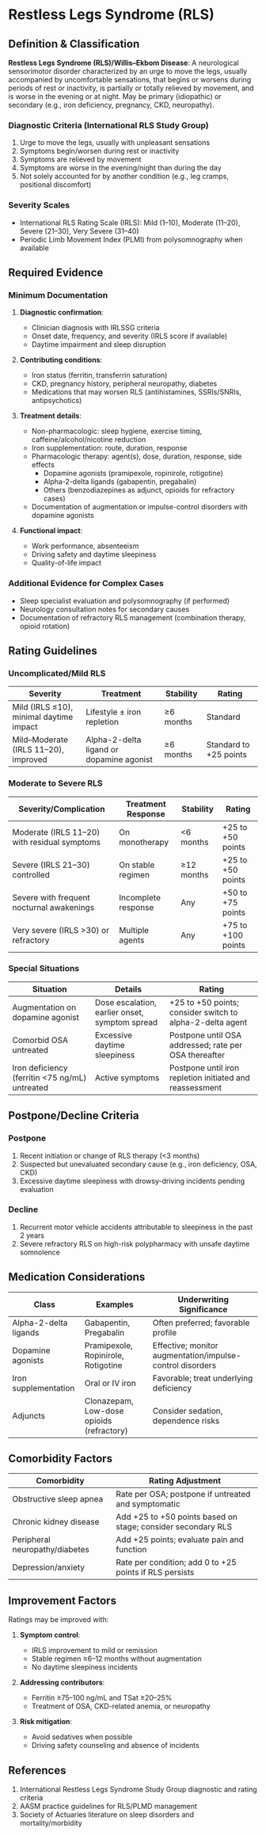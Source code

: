 # Restless Legs Syndrome (RLS)

## Definition & Classification

**Restless Legs Syndrome (RLS)/Willis–Ekbom Disease**: A neurological sensorimotor disorder characterized by an urge to move the legs, usually accompanied by uncomfortable sensations, that begins or worsens during periods of rest or inactivity, is partially or totally relieved by movement, and is worse in the evening or at night. May be primary (idiopathic) or secondary (e.g., iron deficiency, pregnancy, CKD, neuropathy).

### Diagnostic Criteria (International RLS Study Group)

1. Urge to move the legs, usually with unpleasant sensations
2. Symptoms begin/worsen during rest or inactivity
3. Symptoms are relieved by movement
4. Symptoms are worse in the evening/night than during the day
5. Not solely accounted for by another condition (e.g., leg cramps, positional discomfort)

### Severity Scales

- International RLS Rating Scale (IRLS): Mild (1–10), Moderate (11–20), Severe (21–30), Very Severe (31–40)
- Periodic Limb Movement Index (PLMI) from polysomnography when available

## Required Evidence

### Minimum Documentation

1. **Diagnostic confirmation**:
   - Clinician diagnosis with IRLSSG criteria
   - Onset date, frequency, and severity (IRLS score if available)
   - Daytime impairment and sleep disruption

2. **Contributing conditions**:
   - Iron status (ferritin, transferrin saturation)
   - CKD, pregnancy history, peripheral neuropathy, diabetes
   - Medications that may worsen RLS (antihistamines, SSRIs/SNRIs, antipsychotics)

3. **Treatment details**:
   - Non-pharmacologic: sleep hygiene, exercise timing, caffeine/alcohol/nicotine reduction
   - Iron supplementation: route, duration, response
   - Pharmacologic therapy: agent(s), dose, duration, response, side effects
     - Dopamine agonists (pramipexole, ropinirole, rotigotine)
     - Alpha-2-delta ligands (gabapentin, pregabalin)
     - Others (benzodiazepines as adjunct, opioids for refractory cases)
   - Documentation of augmentation or impulse-control disorders with dopamine agonists

4. **Functional impact**:
   - Work performance, absenteeism
   - Driving safety and daytime sleepiness
   - Quality-of-life impact

### Additional Evidence for Complex Cases

- Sleep specialist evaluation and polysomnography (if performed)
- Neurology consultation notes for secondary causes
- Documentation of refractory RLS management (combination therapy, opioid rotation)

## Rating Guidelines

### Uncomplicated/Mild RLS

| Severity | Treatment | Stability | Rating |
|---------|-----------|-----------|--------|
| Mild (IRLS ≤10), minimal daytime impact | Lifestyle ± iron repletion | ≥6 months | Standard |
| Mild–Moderate (IRLS 11–20), improved | Alpha-2-delta ligand or dopamine agonist | ≥6 months | Standard to +25 points |

### Moderate to Severe RLS

| Severity/Complication | Treatment Response | Stability | Rating |
|-----------------------|--------------------|----------|--------|
| Moderate (IRLS 11–20) with residual symptoms | On monotherapy | <6 months | +25 to +50 points |
| Severe (IRLS 21–30) controlled | On stable regimen | ≥12 months | +25 to +50 points |
| Severe with frequent nocturnal awakenings | Incomplete response | Any | +50 to +75 points |
| Very severe (IRLS >30) or refractory | Multiple agents | Any | +75 to +100 points |

### Special Situations

| Situation | Details | Rating |
|----------|---------|--------|
| Augmentation on dopamine agonist | Dose escalation, earlier onset, symptom spread | +25 to +50 points; consider switch to alpha-2-delta agent |
| Comorbid OSA untreated | Excessive daytime sleepiness | Postpone until OSA addressed; rate per OSA thereafter |
| Iron deficiency (ferritin <75 ng/mL) untreated | Active symptoms | Postpone until iron repletion initiated and reassessment |

## Postpone/Decline Criteria

### Postpone

1. Recent initiation or change of RLS therapy (<3 months)
2. Suspected but unevaluated secondary cause (e.g., iron deficiency, OSA, CKD)
3. Excessive daytime sleepiness with drowsy-driving incidents pending evaluation

### Decline

1. Recurrent motor vehicle accidents attributable to sleepiness in the past 2 years
2. Severe refractory RLS on high-risk polypharmacy with unsafe daytime somnolence

## Medication Considerations

| Class | Examples | Underwriting Significance |
|------|----------|---------------------------|
| Alpha-2-delta ligands | Gabapentin, Pregabalin | Often preferred; favorable profile |
| Dopamine agonists | Pramipexole, Ropinirole, Rotigotine | Effective; monitor augmentation/impulse-control disorders |
| Iron supplementation | Oral or IV iron | Favorable; treat underlying deficiency |
| Adjuncts | Clonazepam, Low-dose opioids (refractory) | Consider sedation, dependence risks |

## Comorbidity Factors

| Comorbidity | Rating Adjustment |
|------------|-------------------|
| Obstructive sleep apnea | Rate per OSA; postpone if untreated and symptomatic |
| Chronic kidney disease | Add +25 to +50 points based on stage; consider secondary RLS |
| Peripheral neuropathy/diabetes | Add +25 points; evaluate pain and function |
| Depression/anxiety | Rate per condition; add 0 to +25 points if RLS persists |

## Improvement Factors

Ratings may be improved with:

1. **Symptom control**:
   - IRLS improvement to mild or remission
   - Stable regimen ≥6–12 months without augmentation
   - No daytime sleepiness incidents

2. **Addressing contributors**:
   - Ferritin ≥75–100 ng/mL and TSat ≥20–25%
   - Treatment of OSA, CKD-related anemia, or neuropathy

3. **Risk mitigation**:
   - Avoid sedatives when possible
   - Driving safety counseling and absence of incidents

## References

1. International Restless Legs Syndrome Study Group diagnostic and rating criteria
2. AASM practice guidelines for RLS/PLMD management
3. Society of Actuaries literature on sleep disorders and mortality/morbidity



